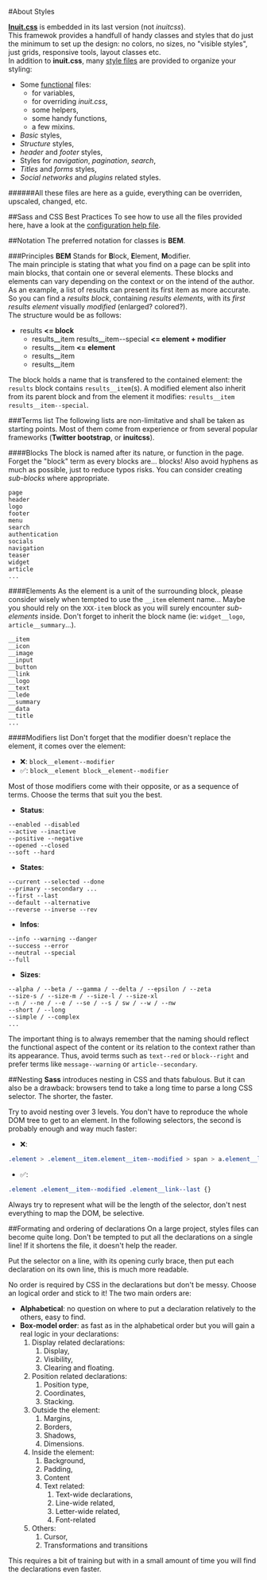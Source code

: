 #About Styles

**[Inuit.css](https://github.com/csswizardry/inuit.css)** is embedded in its last version (not *inuitcss*).  
This framewok provides a handfull of handy classes and styles that do just the minimum to set up the design: no colors, no sizes, no "visible styles", just grids, responsive tools, layout classes etc.  
In addition to **inuit.css**, many [style files](/app/scss/) are provided to organize your styling:

* Some [functional](/app/scss/functionals/) files:
	* for variables,
	* for overriding *inuit.css*,
	* some helpers,
	* some handy functions,
	* a few mixins.
* *Basic* styles,
* *Structure* styles,
* *header* and *footer* styles,
* Styles for *navigation*, *pagination*, *search*,
* *Titles* and *forms* styles,
* *Social networks* and *plugins* related styles.

######All these files are here as a guide, everything can be overriden, upscaled, changed, etc.

##Sass and CSS Best Practices
To see how to use all the files provided here, have a look at the [configuration help file](/configuration.md##Styles).

##Notation
The preferred notation for classes is **BEM**.

###Principles
**BEM** Stands for **B**lock, **E**lement, **M**odifier.  
The main principle is stating that what you find on a page can be split into main blocks, that contain one or several elements. These blocks and elements can vary depending on the context or on the intend of the author.  
As an example, a list of results can present its first item as more accurate. So you can find a *results block*, containing *results elements*, with its *first results element* visually *modified* (enlarged? colored?).  
The structure would be as follows:

* results **<= block**
	* results\_\_item results__item--special **<= element + modifier**
	* results__item **<= element**
	* results__item
	* results__item

The block holds a name that is transfered to the contained element: the `results` block contains `results__item`(s). A modified element also inherit from its parent block and from the element it modifies: `results__item results__item--special`.

###Terms list
The following lists are non-limitative and shall be taken as starting points. Most of them come from experience or from several popular frameworks (**Twitter bootstrap**, or **inuitcss**).

####Blocks
The block is named after its nature, or function in the page. Forget the "block" term as every blocks are... blocks! Also avoid hyphens as much as possible, just to reduce typos risks. You can consider creating *sub-blocks* where appropriate.
```
page
header
logo
footer
menu
search
authentication
socials
navigation
teaser
widget
article
...
```

####Elements
As the element is a unit of the surrounding block, please consider wisely when tempted to use the `__item` element name... Maybe you should rely on the `XXX-item` block as you will surely encounter *sub-elements* inside. Don't forget to inherit the block name (ie: `widget__logo`, `article__summary`...).
```
__item
__icon
__image
__input
__button
__link
__logo
__text
__lede
__summary
__data
__title
...
```
####Modifiers list
Don't forget that the modifier doesn't replace the element, it comes over the element:

* :x:: `block__element--modifier`
* :white_check_mark:: `block__element block__element--modifier`

Most of those modifiers come with their opposite, or as a sequence of terms. Choose the terms that suit you the best.

- **Status**:
```
--enabled --disabled
--active --inactive
--positive --negative
--opened --closed
--soft --hard
```
- **States**:
```
--current --selected --done
--primary --secondary ...
--first --last
--default --alternative
--reverse --inverse --rev
```
- **Infos**:
```
--info --warning --danger
--success --error
--neutral --special
--full
```
- **Sizes**:
```
--alpha / --beta / --gamma / --delta / --epsilon / --zeta
--size-s / --size-m / --size-l / --size-xl
--n / --ne / --e / --se / --s / sw / --w / --nw
--short / --long
--simple / --complex
...
```

The important thing is to always remember that the naming should reflect the functional aspect of the content or its relation to the context rather than its appearance. Thus, avoid terms such as `text--red` or `block--right` and prefer terms like `message--warning` or `article--secondary`.

##Nesting
**Sass** introduces nesting in CSS and thats fabulous. But it can also be a drawback: browsers tend to take a long time to parse a long CSS selector. The shorter, the faster.

Try to avoid nesting over 3 levels. You don't have to reproduce the whole DOM tree to get to an element. In the following selectors, the second is probably enough and way much faster:
* :x::
```css
.element > .element__item.element__item--modified > span > a.element__link--last {}
```
* :white_check_mark::
```css
.element .element__item--modified .element__link--last {}
```
Always try to represent what will be the length of the selector, don't nest everything to map the DOM, be selective.

##Formating and ordering of declarations
On a large project, styles files can become quite long. Don't be tempted to put all the declarations on a single line! If it shortens the file, it doesn't help the reader.

Put the selector on a line, with its opening curly brace, then put each declaration on its own line, this is much more readable.

No order is required by CSS in the declarations but don't be messy. Choose an logical order and stick to it! The two main orders are:

* **Alphabetical**: no question on where to put a declaration relatively to the others, easy to find.
* **Box-model order**: as fast as in the alphabetical order but you will gain a real logic in your declarations:
	1. Display related declarations:
		1. Display,
		2. Visibility,
		3. Clearing and floating.
	2. Position related declarations:
		1. Position type,
		2. Coordinates,
		3. Stacking.
	3. Outside the element:
		1. Margins,
		2. Borders,
		3. Shadows,
		4. Dimensions.
	4. Inside the element:
		1. Background,
		2. Padding,
		3. Content
		4. Text related:
			1. Text-wide declarations,
			2. Line-wide related,
			3. Letter-wide related,
			4. Font-related
	5. Others:
		1. Cursor,
		2. Transformations and transitions

This requires a bit of training but with in a small amount of time you will find the declarations even faster.
